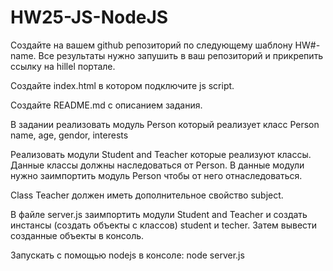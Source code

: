 # HW25-JS-NodeJS

Создайте на вашем github репозиторий по следующему шаблону HW#-name. Все результаты нужно запушить в ваш репозиторий и прикрепить ссылку на hillel портале.

Создайте index.html в котором подключите js script.

Создайте README.md с описанием задания.

В задании реализовать модуль Person который реализует класс Person
name, age, gendor, interests

Реализовать модули Student and Teacher которые  реализуют классы. Данные классы должны наследоваться от Person. В данные модули нужно заимпортить модуль Person чтобы от него отнаследоваться.

Class Teacher должен иметь дополнительное свойство subject.

В файле server.js заимпортить модули Student and Teacher и создать инстансы (создать объекты с классов) student и techer. Затем вывести созданные объекты в консоль.

Запускать с помощью nodejs в консоле: node server.js
